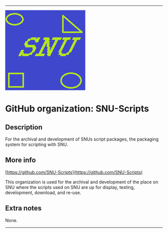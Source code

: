 
***

![SNU_blue_and_gold_legacy_icon.png failed to load. The file may be missing or corrupt. Check the file path for errors first.](/AdditionalInfo/1/SNU-Scripts/SNU_blue_and_gold_legacy_icon.png)

# GitHub organization: SNU-Scripts

## Description

For the archival and development of SNUs script packages, the packaging system for scripting with SNU.

## More info

[https://github.com/SNU-Scripts](https://github.com/SNU-Scripts)

This organization is used for the archival and development of the place on SNU where the scripts used on SNU are up for display, testing, development, download, and re-use.

## Extra notes

None.

***

